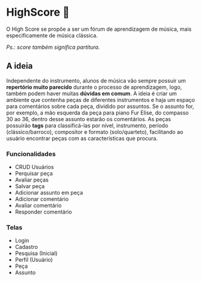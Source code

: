 # HighScore 🎼
O High Score se propõe a ser um fórum de aprendizagem de música, mais especificamente de música clássica.

*Ps.: score também significa partitura.*

## A ideia
Independente do instrumento, alunos de música vão sempre possuir um **repertório muito parecido** durante o processo de aprendizagem, logo, também podem haver muitas **dúvidas em comum**. A ideia é criar um ambiente que contenha peças de diferentes instrumentos e haja um espaço para comentários sobre cada peça, dividido por assuntos. Se o assunto for, por exemplo, a mão esquerda da peça para piano Fur Elise, do compasso 30 ao 36, dentro desse assunto estarão os comentários.
As peças possuirão **tags** para classificá-las por nível, instrumento, período (clássico/barroco), compositor e formato (solo/quarteto), facilitando ao usuário encontrar peças com as características que procura.

### Funcionalidades
* CRUD Usuários
* Perquisar peça
* Avaliar peças
* Salvar peça
* Adicionar assunto em peça
* Adicionar comentário
* Avaliar comentário
* Responder comentário

### Telas
* Login
* Cadastro
* Pesquisa (Inicial)
* Perfil (Usuário)
* Peça
* Assunto
